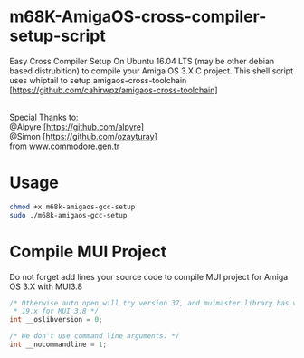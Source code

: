 # m68K-AmigaOS-cross-compiler-setup-script
Easy Cross Compiler Setup On Ubuntu 16.04 LTS (may be other debian based distrubition) to compile your Amiga OS 3.X C project. This shell script uses whiptail to setup amigaos-cross-toolchain [https://github.com/cahirwpz/amigaos-cross-toolchain] <br><br>

Special Thanks to: <br>
@Alpyre [https://github.com/alpyre]<br>
@Simon [https://github.com/ozayturay] <br>
from www.commodore.gen.tr

# Usage
~~~~ bash
chmod +x m68k-amigaos-gcc-setup
sudo ./m68k-amigaos-gcc-setup
~~~~

# Compile MUI Project
Do not forget add lines your source code to compile MUI project for Amiga OS 3.X with MUI3.8
~~~~ c
/* Otherwise auto open will try version 37, and muimaster.library has version
 * 19.x for MUI 3.8 */
int __oslibversion = 0;

/* We don't use command line arguments. */
int __nocommandline = 1;
~~~~
